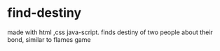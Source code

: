 # find-destiny
made with html ,css java-script. finds destiny of two people about their bond, similar to flames game
